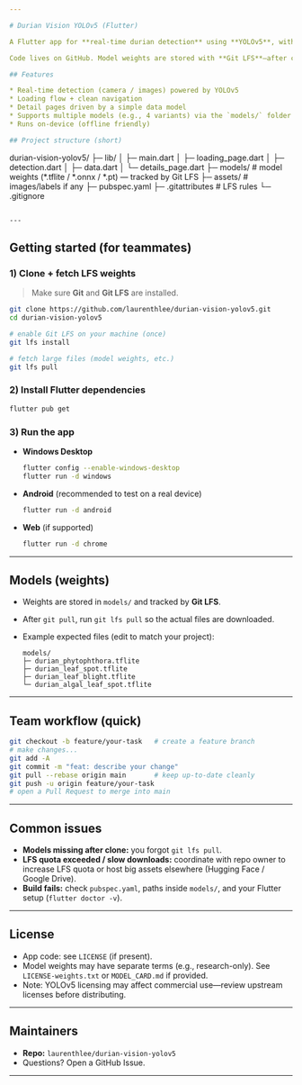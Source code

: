 ```yaml
---

# Durian Vision YOLOv5 (Flutter)

A Flutter app for **real-time durian detection** using **YOLOv5**, with a smooth loading flow, structured data, and rich detail pages.

Code lives on GitHub. Model weights are stored with **Git LFS**—after cloning, run `git lfs pull` to fetch the large files.

## Features

* Real-time detection (camera / images) powered by YOLOv5
* Loading flow + clean navigation
* Detail pages driven by a simple data model
* Supports multiple models (e.g., 4 variants) via the `models/` folder
* Runs on-device (offline friendly)

## Project structure (short)

```
durian-vision-yolov5/
├─ lib/
│  ├─ main.dart
│  ├─ loading_page.dart
│  ├─ detection.dart
│  ├─ data.dart
│  └─ details_page.dart
├─ models/            # model weights (*.tflite / *.onnx / *.pt) — tracked by Git LFS
├─ assets/            # images/labels if any
├─ pubspec.yaml
├─ .gitattributes     # LFS rules
└─ .gitignore
```

---
```


## Getting started (for teammates)

### 1) Clone + fetch LFS weights

> Make sure **Git** and **Git LFS** are installed.

```bash
git clone https://github.com/laurenthlee/durian-vision-yolov5.git
cd durian-vision-yolov5

# enable Git LFS on your machine (once)
git lfs install

# fetch large files (model weights, etc.)
git lfs pull
```

### 2) Install Flutter dependencies

```bash
flutter pub get
```

### 3) Run the app

* **Windows Desktop**

  ```bash
  flutter config --enable-windows-desktop
  flutter run -d windows
  ```
* **Android** (recommended to test on a real device)

  ```bash
  flutter run -d android
  ```
* **Web** (if supported)

  ```bash
  flutter run -d chrome
  ```

---

## Models (weights)

* Weights are stored in `models/` and tracked by **Git LFS**.
* After `git pull`, run `git lfs pull` so the actual files are downloaded.
* Example expected files (edit to match your project):

  ```
  models/
  ├─ durian_phytophthora.tflite
  ├─ durian_leaf_spot.tflite
  ├─ durian_leaf_blight.tflite
  └─ durian_algal_leaf_spot.tflite
  ```

---

## Team workflow (quick)

```bash
git checkout -b feature/your-task   # create a feature branch
# make changes...
git add -A
git commit -m "feat: describe your change"
git pull --rebase origin main       # keep up-to-date cleanly
git push -u origin feature/your-task
# open a Pull Request to merge into main
```

---

## Common issues

* **Models missing after clone:** you forgot `git lfs pull`.
* **LFS quota exceeded / slow downloads:** coordinate with repo owner to increase LFS quota or host big assets elsewhere (Hugging Face / Google Drive).
* **Build fails:** check `pubspec.yaml`, paths inside `models/`, and your Flutter setup (`flutter doctor -v`).

---

## License

* App code: see `LICENSE` (if present).
* Model weights may have separate terms (e.g., research-only). See `LICENSE-weights.txt` or `MODEL_CARD.md` if provided.
* Note: YOLOv5 licensing may affect commercial use—review upstream licenses before distributing.

---

## Maintainers

* **Repo:** `laurenthlee/durian-vision-yolov5`
* Questions? Open a GitHub Issue.

---
